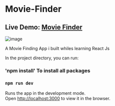 # Movie-Finder

## Live Demo: [Movie Finder](https://movie-finder-gaz.netlify.app/)
![image](https://user-images.githubusercontent.com/49410124/85254104-0c4cd780-b44f-11ea-9338-c821056ebf7a.png)


A Movie Finding App i built whiles learning React Js


In the project directory, you can run:

### 'npm install' To install all packages <br/>

### `npm run dev`

Runs the app in the development mode.<br />
Open [http://localhost:3000](http://localhost:3000) to view it in the browser.
